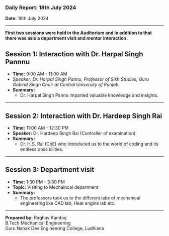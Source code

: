 ### Daily Report: 18th July 2024

**Date:** 18th July 2024

---

**First two sessions were held in the Auditorium and in addition to that there was aslo a department visit and mentor interaction.**

## Session 1: Interaction with Dr. Harpal Singh Pannnu
- **Time:** 9:00 AM - 11:00 AM
- **Speaker:* Dr. Harpal Singh Pannu, Professor of Sikh Studies, Guru Gobind Singh Chair at Central University of Punjab.* 
- **Summary:**
  - Dr. Harpal Singh Pannu  imparted valuable knowledge and insights.

---

## Session 2: Interaction with Dr. Hardeep Singh Rai
- **Time:** 11:00 AM - 12:30 PM
- **Speaker:** Dr. Hardeep Singh Rai (Controller of examination) 
- **Summary:**
  - Dr. H.S. Rai (CoE) who introduced us to the world of coding and its endless possibilities.

---

## Session 3: Department visit
- **Time:** 1:30 PM - 3:30 PM
- **Topic:**  Visiting to Mechaincal department 
- **Summary:**
  - The professors took us to the different labs of mechanical engineering like CAD lab, Heat engine lab etc.

---

**Prepared by:**
Raghav Kamboj  
B.Tech Mechanical Engineering  
Guru Nanak Dev Engineering College, Ludhiana

